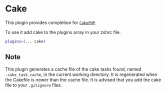 # Cake

This plugin provides completion for [`CakePHP`](https://cakephp.org/).

To use it add cake to the plugins array in your zshrc file.

```bash
plugins=(... cake)
```

## Note

This plugin generates a cache file of the cake tasks found, named
`.cake_task_cache`, in the current working directory. It is regenerated when the
Cakefile is newer than the cache file. It is advised that you add the cake file
to your `.gitignore` files.
